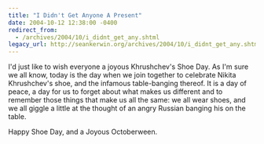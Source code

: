 ```yaml
---
title: "I Didn't Get Anyone A Present"
date: 2004-10-12 12:38:00 -0400
redirect_from:
  - /archives/2004/10/i_didnt_get_any.shtml
legacy_url: http://seankerwin.org/archives/2004/10/i_didnt_get_any.shtml
---
```

I'd just like to wish everyone a joyous Khrushchev's Shoe Day. As I'm sure we all know, today is the day when we join together to celebrate Nikita Khrushchev's shoe, and the infamous table-banging thereof. It is a day of peace, a day for us to forget about what makes us different and to remember those things that make us all the same: we all wear shoes, and we all giggle a little at the thought of an angry Russian banging his on the table.

Happy Shoe Day, and a Joyous Octoberween.
